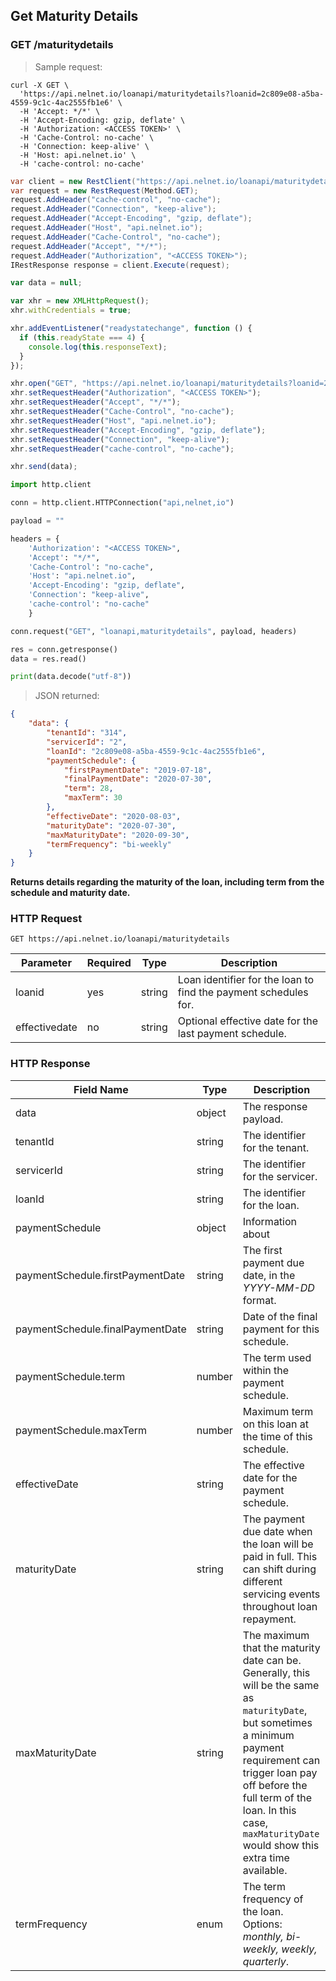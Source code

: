 <!--Endpoint introduction -->
## Get Maturity Details

### GET /maturitydetails

<!-- RIGHT | code samples -->

> Sample request:

```shell
curl -X GET \
  'https://api.nelnet.io/loanapi/maturitydetails?loanid=2c809e08-a5ba-4559-9c1c-4ac2555fb1e6' \
  -H 'Accept: */*' \
  -H 'Accept-Encoding: gzip, deflate' \
  -H 'Authorization: <ACCESS TOKEN>' \
  -H 'Cache-Control: no-cache' \
  -H 'Connection: keep-alive' \
  -H 'Host: api.nelnet.io' \
  -H 'cache-control: no-cache'
```

```csharp
var client = new RestClient("https://api.nelnet.io/loanapi/maturitydetails?loanid=2c809e08-a5ba-4559-9c1c-4ac2555fb1e6");
var request = new RestRequest(Method.GET);
request.AddHeader("cache-control", "no-cache");
request.AddHeader("Connection", "keep-alive");
request.AddHeader("Accept-Encoding", "gzip, deflate");
request.AddHeader("Host", "api.nelnet.io");
request.AddHeader("Cache-Control", "no-cache");
request.AddHeader("Accept", "*/*");
request.AddHeader("Authorization", "<ACCESS TOKEN>");
IRestResponse response = client.Execute(request);
```

```javascript
var data = null;

var xhr = new XMLHttpRequest();
xhr.withCredentials = true;

xhr.addEventListener("readystatechange", function () {
  if (this.readyState === 4) {
    console.log(this.responseText);
  }
});

xhr.open("GET", "https://api.nelnet.io/loanapi/maturitydetails?loanid=2c809e08-a5ba-4559-9c1c-4ac2555fb1e6");
xhr.setRequestHeader("Authorization", "<ACCESS TOKEN>");
xhr.setRequestHeader("Accept", "*/*");
xhr.setRequestHeader("Cache-Control", "no-cache");
xhr.setRequestHeader("Host", "api.nelnet.io");
xhr.setRequestHeader("Accept-Encoding", "gzip, deflate");
xhr.setRequestHeader("Connection", "keep-alive");
xhr.setRequestHeader("cache-control", "no-cache");

xhr.send(data);
```

```python
import http.client

conn = http.client.HTTPConnection("api,nelnet,io")

payload = ""

headers = {
    'Authorization': "<ACCESS TOKEN>",
    'Accept': "*/*",
    'Cache-Control': "no-cache",
    'Host': "api.nelnet.io",
    'Accept-Encoding': "gzip, deflate",
    'Connection': "keep-alive",
    'cache-control': "no-cache"
    }

conn.request("GET", "loanapi,maturitydetails", payload, headers)

res = conn.getresponse()
data = res.read()

print(data.decode("utf-8"))
```

> JSON returned:

```json
{
    "data": {
        "tenantId": "314",
        "servicerId": "2",
        "loanId": "2c809e08-a5ba-4559-9c1c-4ac2555fb1e6",
        "paymentSchedule": {
            "firstPaymentDate": "2019-07-18",
            "finalPaymentDate": "2020-07-30",
            "term": 28,
            "maxTerm": 30
        },
        "effectiveDate": "2020-08-03",
        "maturityDate": "2020-07-30",
        "maxMaturityDate": "2020-09-30",
        "termFrequency": "bi-weekly"
    }
}
```

<!-- LEFT | documentation -->

**Returns details regarding the maturity of the loan, including term from the schedule and maturity date.**

### HTTP Request

`GET https://api.nelnet.io/loanapi/maturitydetails`

Parameter | Required | Type | Description
----------| -------- | ------ | -----------
loanid | yes | string | Loan identifier for the loan to find the payment schedules for.
effectivedate | no | string | Optional effective date for the last payment schedule.

### HTTP Response

Field Name | Type | Description
---------- | ------- | -------
data | object | The response payload.
tenantId | string | The identifier for the tenant.
servicerId | string | The identifier for the servicer.
loanId | string | The identifier for the loan.
paymentSchedule | object | Information about 
paymentSchedule.firstPaymentDate | string | The first payment due date, in the *YYYY-MM-DD* format.
paymentSchedule.finalPaymentDate | string | Date of the final payment for this schedule.
paymentSchedule.term | number | The term used within the payment schedule.
paymentSchedule.maxTerm | number | Maximum term on this loan at the time of this schedule.
effectiveDate | string | The effective date for the payment schedule.
maturityDate | string | The payment due date when the loan will be paid in full. This can shift during different servicing events throughout loan repayment.
maxMaturityDate | string | The maximum that the maturity date can be. Generally, this will be the same as `maturityDate`, but sometimes a minimum payment requirement can trigger loan pay off before the full term of the loan. In this case, `maxMaturityDate` would show this extra time available.
termFrequency | enum | The term frequency of the loan. Options: *monthly, bi-weekly, weekly, quarterly*.